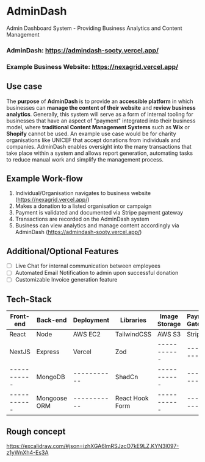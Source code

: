 # AdminDash
Admin Dashboard System - Providing Business Analytics and Content Management
### AdminDash: https://admindash-sooty.vercel.app/
### Example Business Website: https://nexagrid.vercel.app/

## Use case
The **purpose** of **AdminDash** is to provide an **accessible platform** in which businesses can **manage the content of their website** and **review business analytics**. Generally, this system will serve as a form of internal tooling for businesses that have an aspect of "payment" integrated into their business model, where **traditional Content Management Systems** such as **Wix** or **Shopify** cannot be used. An example use case would be for charity organisations like UNICEF that accept donations from individuals and companies. AdminDash enables oversight into the many transactions that take place within a system and allows report generation, automating tasks to reduce manual work and simplify the management process.

## Example Work-flow
1. Individual/Organisation navigates to business website (https://nexagrid.vercel.app/)
2. Makes a donation to a listed organisation or campaign
3. Payment is validated and documented via Stripe payment gateway
4. Transactions are recorded on the AdminDash system
5. Business can view analytics and manage content accordingly via AdminDash (https://admindash-sooty.vercel.app/)

## Additional/Optional Features
- [ ] Live Chat for internal communication between employees
- [ ] Automated Email Notification to admin upon successful donation
- [ ] Customizable Invoice generation feature

## Tech-Stack
| Front-end | Back-end | Deployment | Libraries | Image Storage | Payment Gateway |
| ----------- | ----------- | ----------- | ----------- | ----------- | ----------- |
| React | Node | AWS EC2 | TailwindCSS | AWS S3 | Stripe |
| NextJS | Express |  Vercel | Zod | ----------- | ----------- |
| ----------- | MongoDB | ----------- | ShadCn | ----------- | ----------- |
| ----------- | Mongoose ORM | ----------- |  React Hook Form  | ----------- | ----------- |

## Rough concept
https://excalidraw.com/#json=izhXGA6lmRSJzcO7kE9LZ,KYN3l097-z1yWnXh4-Es3A
